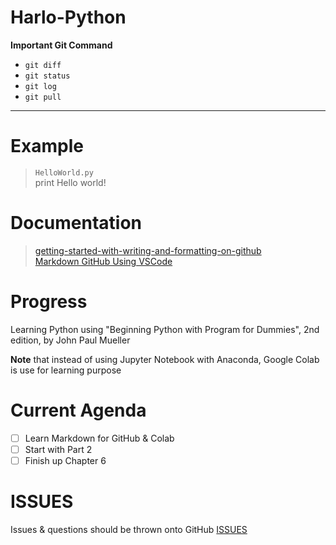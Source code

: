 # Harlo-Python

**Important Git Command**
* `git diff`
* `git status`
* `git log`
* `git pull`

---

# Example

> `HelloWorld.py` <br>
> print Hello world!

# Documentation

> [getting-started-with-writing-and-formatting-on-github](https://docs.github.com/en/github/writing-on-github/getting-started-with-writing-and-formatting-on-github/basic-writing-and-formatting-syntax) <br>
> [Markdown GitHub Using VSCode](https://www.youtube.com/watch?v=HUBNt18RFbo)

# Progress

Learning Python using "Beginning Python with Program for Dummies", 2nd edition, by John Paul Mueller

**Note** that instead of using Jupyter Notebook with Anaconda, Google Colab is use for learning purpose

# Current Agenda

- [ ] Learn Markdown for GitHub & Colab
- [ ] Start with Part 2
- [ ] Finish up Chapter 6

# ISSUES

Issues & questions should be thrown onto GitHub [ISSUES](https://docs.github.com/en/issues)